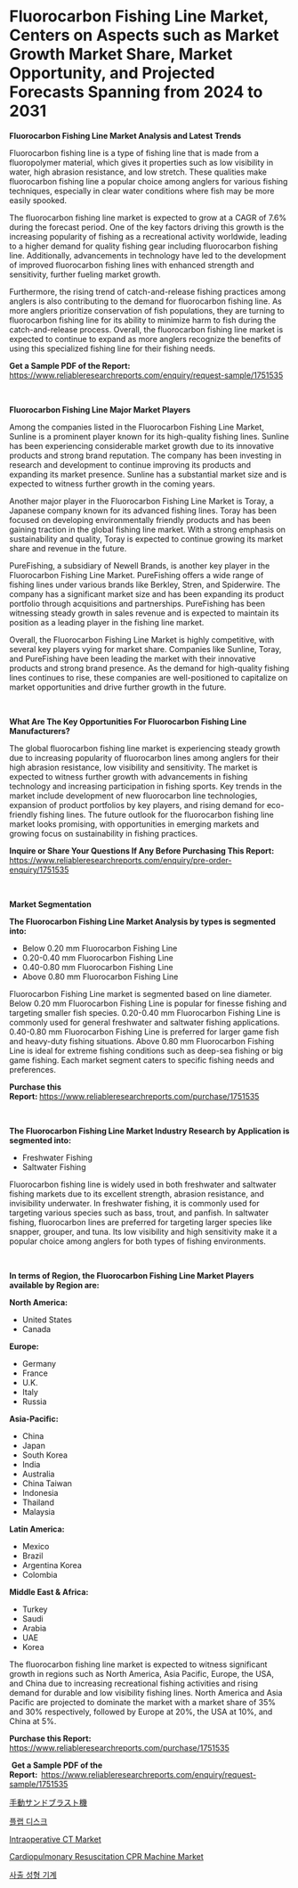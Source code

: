 <p><h1>Fluorocarbon Fishing Line Market, Centers on Aspects such as Market Growth Market Share, Market Opportunity, and Projected Forecasts Spanning from 2024 to 2031</h1></p><p><strong>Fluorocarbon Fishing Line Market Analysis and Latest Trends</strong></p>
<p><p>Fluorocarbon fishing line is a type of fishing line that is made from a fluoropolymer material, which gives it properties such as low visibility in water, high abrasion resistance, and low stretch. These qualities make fluorocarbon fishing line a popular choice among anglers for various fishing techniques, especially in clear water conditions where fish may be more easily spooked.</p><p>The fluorocarbon fishing line market is expected to grow at a CAGR of 7.6% during the forecast period. One of the key factors driving this growth is the increasing popularity of fishing as a recreational activity worldwide, leading to a higher demand for quality fishing gear including fluorocarbon fishing line. Additionally, advancements in technology have led to the development of improved fluorocarbon fishing lines with enhanced strength and sensitivity, further fueling market growth.</p><p>Furthermore, the rising trend of catch-and-release fishing practices among anglers is also contributing to the demand for fluorocarbon fishing line. As more anglers prioritize conservation of fish populations, they are turning to fluorocarbon fishing line for its ability to minimize harm to fish during the catch-and-release process. Overall, the fluorocarbon fishing line market is expected to continue to expand as more anglers recognize the benefits of using this specialized fishing line for their fishing needs.</p></p>
<p><strong>Get a Sample PDF of the Report:&nbsp;</strong> <a href="https://www.reliableresearchreports.com/enquiry/request-sample/1751535">https://www.reliableresearchreports.com/enquiry/request-sample/1751535</a></p>
<p>&nbsp;</p>
<p><strong>Fluorocarbon Fishing Line Major Market Players</strong></p>
<p><p>Among the companies listed in the Fluorocarbon Fishing Line Market, Sunline is a prominent player known for its high-quality fishing lines. Sunline has been experiencing considerable market growth due to its innovative products and strong brand reputation. The company has been investing in research and development to continue improving its products and expanding its market presence. Sunline has a substantial market size and is expected to witness further growth in the coming years.</p><p>Another major player in the Fluorocarbon Fishing Line Market is Toray, a Japanese company known for its advanced fishing lines. Toray has been focused on developing environmentally friendly products and has been gaining traction in the global fishing line market. With a strong emphasis on sustainability and quality, Toray is expected to continue growing its market share and revenue in the future.</p><p>PureFishing, a subsidiary of Newell Brands, is another key player in the Fluorocarbon Fishing Line Market. PureFishing offers a wide range of fishing lines under various brands like Berkley, Stren, and Spiderwire. The company has a significant market size and has been expanding its product portfolio through acquisitions and partnerships. PureFishing has been witnessing steady growth in sales revenue and is expected to maintain its position as a leading player in the fishing line market.</p><p>Overall, the Fluorocarbon Fishing Line Market is highly competitive, with several key players vying for market share. Companies like Sunline, Toray, and PureFishing have been leading the market with their innovative products and strong brand presence. As the demand for high-quality fishing lines continues to rise, these companies are well-positioned to capitalize on market opportunities and drive further growth in the future.</p></p>
<p>&nbsp;</p>
<p><strong>What Are The Key Opportunities For Fluorocarbon Fishing Line Manufacturers?</strong></p>
<p><p>The global fluorocarbon fishing line market is experiencing steady growth due to increasing popularity of fluorocarbon lines among anglers for their high abrasion resistance, low visibility and sensitivity. The market is expected to witness further growth with advancements in fishing technology and increasing participation in fishing sports. Key trends in the market include development of new fluorocarbon line technologies, expansion of product portfolios by key players, and rising demand for eco-friendly fishing lines. The future outlook for the fluorocarbon fishing line market looks promising, with opportunities in emerging markets and growing focus on sustainability in fishing practices.</p></p>
<p><strong>Inquire or Share Your Questions If Any Before Purchasing This Report:</strong> <a href="https://www.reliableresearchreports.com/enquiry/pre-order-enquiry/1751535">https://www.reliableresearchreports.com/enquiry/pre-order-enquiry/1751535</a></p>
<p>&nbsp;</p>
<p><strong>Market Segmentation</strong></p>
<p><strong>The Fluorocarbon Fishing Line Market Analysis by types is segmented into:</strong></p>
<p><ul><li>Below 0.20 mm Fluorocarbon Fishing Line</li><li>0.20-0.40 mm Fluorocarbon Fishing Line</li><li>0.40-0.80 mm Fluorocarbon Fishing Line</li><li>Above 0.80 mm Fluorocarbon Fishing Line</li></ul></p>
<p><p>Fluorocarbon Fishing Line market is segmented based on line diameter. Below 0.20 mm Fluorocarbon Fishing Line is popular for finesse fishing and targeting smaller fish species. 0.20-0.40 mm Fluorocarbon Fishing Line is commonly used for general freshwater and saltwater fishing applications. 0.40-0.80 mm Fluorocarbon Fishing Line is preferred for larger game fish and heavy-duty fishing situations. Above 0.80 mm Fluorocarbon Fishing Line is ideal for extreme fishing conditions such as deep-sea fishing or big game fishing. Each market segment caters to specific fishing needs and preferences.</p></p>
<p><strong>Purchase this Report:&nbsp;</strong><a href="https://www.reliableresearchreports.com/purchase/1751535">https://www.reliableresearchreports.com/purchase/1751535</a></p>
<p>&nbsp;</p>
<p><strong>The Fluorocarbon Fishing Line Market Industry Research by Application is segmented into:</strong></p>
<p><ul><li>Freshwater Fishing</li><li>Saltwater Fishing</li></ul></p>
<p><p>Fluorocarbon fishing line is widely used in both freshwater and saltwater fishing markets due to its excellent strength, abrasion resistance, and invisibility underwater. In freshwater fishing, it is commonly used for targeting various species such as bass, trout, and panfish. In saltwater fishing, fluorocarbon lines are preferred for targeting larger species like snapper, grouper, and tuna. Its low visibility and high sensitivity make it a popular choice among anglers for both types of fishing environments.</p></p>
<p>&nbsp;</p>
<p><strong>In terms of Region, the Fluorocarbon Fishing Line Market Players available by Region are:</strong></p>
<p>
    <p> <strong> North America: </strong>
        <ul>
            <li>United States</li>
            <li>Canada</li>
        </ul>
        </p> 
    <p> <strong> Europe: </strong>
        <ul>
            <li>Germany</li>
            <li>France</li>
            <li>U.K.</li>
            <li>Italy</li>
            <li>Russia</li>
        </ul>
        </p> 
    <p> <strong> Asia-Pacific: </strong>
        <ul>
            <li>China</li>
            <li>Japan</li>
            <li>South Korea</li>
            <li>India</li>
            <li>Australia</li>
            <li>China Taiwan</li>
            <li>Indonesia</li>
            <li>Thailand</li>
            <li>Malaysia</li>
        </ul>
        </p> 
    <p> <strong> Latin America: </strong>
        <ul>
            <li>Mexico</li>
            <li>Brazil</li>
            <li>Argentina Korea</li>
            <li>Colombia</li>
        </ul>
        </p> 
    <p> <strong> Middle East & Africa: </strong>
        <ul>
            <li>Turkey</li>
            <li>Saudi</li>
            <li>Arabia</li>
            <li>UAE</li>
            <li>Korea</li>
        </ul>
    </p>
    </p>
<p><p>The fluorocarbon fishing line market is expected to witness significant growth in regions such as North America, Asia Pacific, Europe, the USA, and China due to increasing recreational fishing activities and rising demand for durable and low visibility fishing lines. North America and Asia Pacific are projected to dominate the market with a market share of 35% and 30% respectively, followed by Europe at 20%, the USA at 10%, and China at 5%.</p></p>
<p><strong>Purchase this Report: </strong><a href="https://www.reliableresearchreports.com/purchase/1751535">https://www.reliableresearchreports.com/purchase/1751535</a></p>
<p>&nbsp;<strong>Get a Sample PDF of the Report:&nbsp;&nbsp;</strong><a href="https://www.reliableresearchreports.com/enquiry/request-sample/1751535">https://www.reliableresearchreports.com/enquiry/request-sample/1751535</a></p>
<p><strong></strong></p>
<p><p><a href="https://github.com/efcvopdgkdx128/Market-Research-Report-List-1/blob/main/85993604406.md">手動サンドブラスト機</a></p><p><a href="https://github.com/fredrickeglers/Market-Research-Report-List-1/blob/main/69712404010.md">플랩 디스크</a></p><p><a href="https://issuu.com/reportprime-2/docs/intraoperative-ct-market-size-2030.pptx">Intraoperative CT Market</a></p><p><a href="https://issuu.com/reportprime-2/docs/cardiopulmonary-resuscitation-cpr-machine-market-s">Cardiopulmonary Resuscitation CPR Machine Market</a></p><p><a href="https://github.com/bunxhcci35271755/Market-Research-Report-List-1/blob/main/86515704009.md">사출 성형 기계</a></p></p>